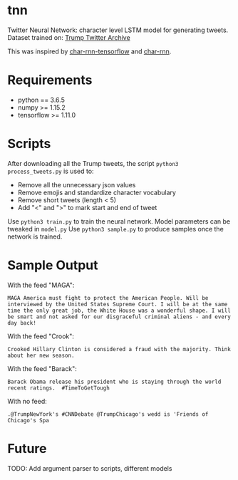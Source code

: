 # tnn
Twitter Neural Network: character level LSTM model for generating tweets.
Dataset trained on: [Trump Twitter Archive](http://www.trumptwitterarchive.com)

This was inspired by [char-rnn-tensorflow](https://github.com/sherjilozair/char-rnn-tensorflow) and [char-rnn](https://github.com/karpathy/char-rnn).

# Requirements
- python == 3.6.5
- numpy >= 1.15.2
- tensorflow >= 1.11.0

# Scripts

After downloading all the Trump tweets, the script `python3 process_tweets.py` is used to:
- Remove all the unnecessary json values
- Remove emojis and standardize character vocabulary
- Remove short tweets (length < 5)
- Add "<" and ">" to mark start and end of tweet

Use `python3 train.py` to train the neural network. Model parameters can be tweaked in `model.py`
Use `python3 sample.py` to produce samples once the network is trained.

# Sample Output
With the feed "MAGA":
```
MAGA America must fight to protect the American People. Will be interviewed by the United States Supreme Court. I will be at the same time the only great job, the White House was a wonderful shape. I will be smart and not asked for our disgraceful criminal aliens - and every day back!
```

With the feed "Crook":
```
Crooked Hillary Clinton is considered a fraud with the majority. Think about her new season.
```

With the feed "Barack":
```
Barack Obama release his president who is staying through the world recent ratings.  #TimeToGetTough
```

With no feed:
```
.@TrumpNewYork's #CNNDebate @TrumpChicago's wedd is 'Friends of Chicago's Spa
```

# Future
TODO: Add argument parser to scripts, different models
